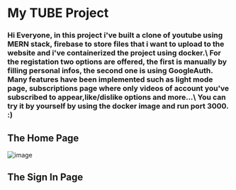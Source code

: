 # My TUBE Project

### Hi Everyone, in this project i've built a clone of youtube using MERN stack, firebase to store files that i want to upload to the website and i've containerized the project using docker.\ For the registation two options are offered, the first is manually by filling personal infos, the second one is using GoogleAuth. Many features have been implemented such as light mode page, subscriptions page where only videos of account you've subscribed to appear,like/dislike options and more...\ You can try it by yourself by using the docker image and run port 3000. :)

## The Home Page
![image](https://user-images.githubusercontent.com/57116911/206904442-3e0cfe74-8b8c-461d-84a9-ee661909e878.png)

## The Sign In Page
